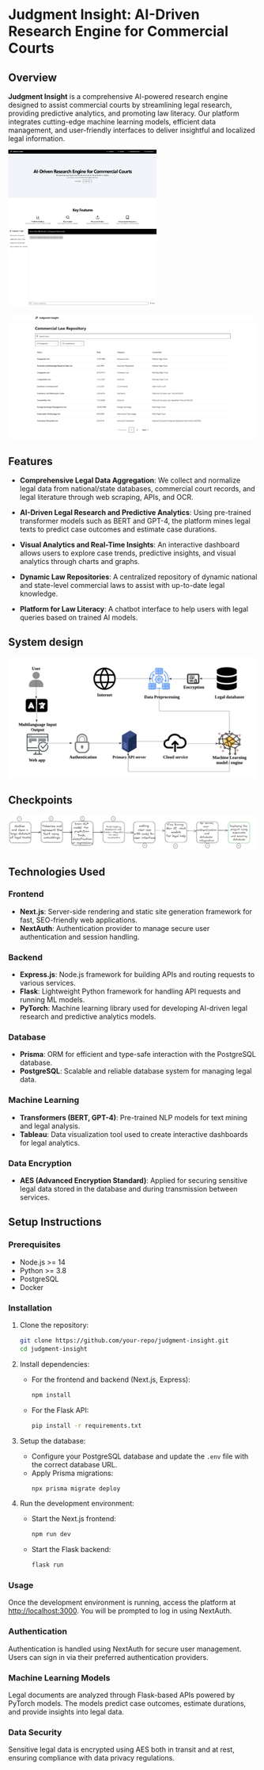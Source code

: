 
# Judgment Insight: AI-Driven Research Engine for Commercial Courts

## Overview

**Judgment Insight** is a comprehensive AI-powered research engine designed to assist commercial courts by streamlining legal research, providing predictive analytics, and promoting law literacy. Our platform integrates cutting-edge machine learning models, efficient data management, and user-friendly interfaces to deliver insightful and localized legal information.

<p float="left">
  <img src="assets/home.png" alt="Home" width="300" />
  <img src="assets/chat.png" alt="Chat" width="300" />

</p>


![system_design](assets/law_repo.png)

## Features

- **Comprehensive Legal Data Aggregation**: We collect and normalize legal data from national/state databases, commercial court records, and legal literature through web scraping, APIs, and OCR.

- **AI-Driven Legal Research and Predictive Analytics**: Using pre-trained transformer models such as BERT and GPT-4, the platform mines legal texts to predict case outcomes and estimate case durations.

- **Visual Analytics and Real-Time Insights**: An interactive dashboard allows users to explore case trends, predictive insights, and visual analytics through charts and graphs.

- **Dynamic Law Repositories**: A centralized repository of dynamic national and state-level commercial laws to assist with up-to-date legal knowledge.

- **Platform for Law Literacy**: A chatbot interface to help users with legal queries based on trained AI models.

## System design

![system_design](assets/system_design.jpg)

## Checkpoints

![system_design](assets/checkpoint.png)

## Technologies Used

### Frontend
- **Next.js**: Server-side rendering and static site generation framework for fast, SEO-friendly web applications.
- **NextAuth**: Authentication provider to manage secure user authentication and session handling.

### Backend
- **Express.js**: Node.js framework for building APIs and routing requests to various services.
- **Flask**: Lightweight Python framework for handling API requests and running ML models.
- **PyTorch**: Machine learning library used for developing AI-driven legal research and predictive analytics models.

### Database
- **Prisma**: ORM for efficient and type-safe interaction with the PostgreSQL database.
- **PostgreSQL**: Scalable and reliable database system for managing legal data.

### Machine Learning
- **Transformers (BERT, GPT-4)**: Pre-trained NLP models for text mining and legal analysis.
- **Tableau**: Data visualization tool used to create interactive dashboards for legal analytics.

### Data Encryption
- **AES (Advanced Encryption Standard)**: Applied for securing sensitive legal data stored in the database and during transmission between services.

## Setup Instructions

### Prerequisites
- Node.js >= 14
- Python >= 3.8
- PostgreSQL
- Docker

### Installation

1. Clone the repository:
   ```bash
   git clone https://github.com/your-repo/judgment-insight.git
   cd judgment-insight
   ```

2. Install dependencies:

   - For the frontend and backend (Next.js, Express):
     ```bash
     npm install
     ```

   - For the Flask API:
     ```bash
     pip install -r requirements.txt
     ```

3. Setup the database:
   - Configure your PostgreSQL database and update the `.env` file with the correct database URL.
   - Apply Prisma migrations:
     ```bash
     npx prisma migrate deploy
     ```

4. Run the development environment:
   - Start the Next.js frontend:
     ```bash
     npm run dev
     ```
   - Start the Flask backend:
     ```bash
     flask run
     ```

### Usage

Once the development environment is running, access the platform at [http://localhost:3000](http://localhost:3000). You will be prompted to log in using NextAuth.

### Authentication

Authentication is handled using NextAuth for secure user management. Users can sign in via their preferred authentication providers.

### Machine Learning Models

Legal documents are analyzed through Flask-based APIs powered by PyTorch models. The models predict case outcomes, estimate durations, and provide insights into legal data.

### Data Security

Sensitive legal data is encrypted using AES both in transit and at rest, ensuring compliance with data privacy regulations.



